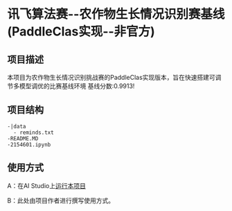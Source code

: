 # 讯飞算法赛--农作物生长情况识别赛基线(PaddleClas实现--非官方)

## 项目描述
本项目为农作物生长情况识别挑战赛的PaddleClas实现版本，旨在快速搭建可调节多模型调优的比赛基线环境
基线分数:0.9913! 

## 项目结构
```
-|data
  - reminds.txt
-README.MD
-2154601.ipynb
```
## 使用方式
A：在AI Studio上[运行本项目](https://aistudio.baidu.com/aistudio/projectdetail/2154601)

B：此处由项目作者进行撰写使用方式。
